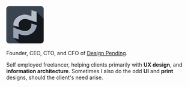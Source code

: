<p>
<a href="https://www.designpending.com"><img src="./assets/dpg_logo.svg" alt="Design Pending Logo" width="100"></a>
</p>


Founder, CEO, CTO, and CFO of [Design Pending](https://www.designpending.com).

Self employed freelancer, helping clients primarily with **UX design**, and **information architecture**. Sometimes I also do the odd **UI** and **print** designs, should the client's need arise.

<!--
**tfriberg/tfriberg** is a ✨ _special_ ✨ repository because its `README.md` (this file) appears on your GitHub profile.

Here are some ideas to get you started:

- 🔭 I’m currently working on ...
- 🌱 I’m currently learning ...
- 👯 I’m looking to collaborate on ...
- 🤔 I’m looking for help with ...
- 💬 Ask me about ...
- 📫 How to reach me: ...
- 😄 Pronouns: ...
- ⚡ Fun fact: ...
-->
